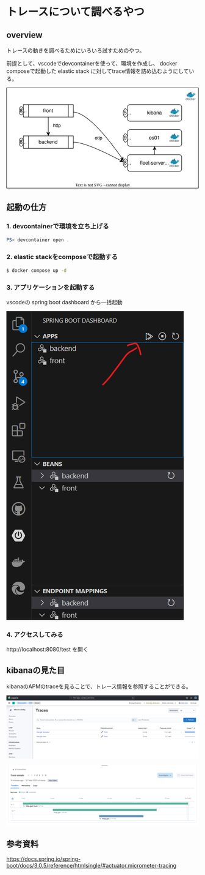 # トレースについて調べるやつ

## overview

トレースの動きを調べるためにいろいろ試すためのやつ。

前提として、vscodeでdevcontainerを使って、環境を作成し、 docker composeで起動した elastic stack に対してtrace情報を詰め込むようにしている。

![こんな環境](./dev/doc/images/overview.drawio.svg)

## 起動の仕方

### 1. devcontainerで環境を立ち上げる

``` powershell
PS> devcontainer open .
```

### 2. elastic stackをcomposeで起動する

``` bash
$ docker compose up -d
```

### 3. アプリケーションを起動する

vscodeの spring boot dashboard から一括起動

![こんな感じ](./dev/doc/images/screenshot_application_startup.png)

### 4. アクセスしてみる

http://localhost:8080/test を開く

## kibanaの見た目

kibanaのAPMのtraceを見ることで、トレース情報を参照することができる。

![](./dev/doc/images/screenshot_trace_list.png)

![](./dev/doc/images/screenshot_trace.png)

## 参考資料

https://docs.spring.io/spring-boot/docs/3.0.5/reference/htmlsingle/#actuator.micrometer-tracing
